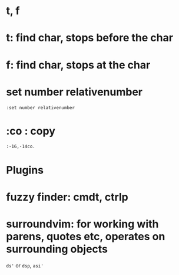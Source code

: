 
# t, f
# t: find char, stops before the char
# f: find char, stops at the char

# set number relativenumber
`:set number relativenumber`

# :co : copy
`:-16,-14co.`

# Plugins
# fuzzy finder: cmdt, ctrlp
# surroundvim: for working with parens, quotes etc, operates on surrounding objects
`ds'` or `dsp`, `asi'`
